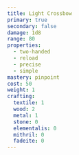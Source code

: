 ```yaml
---
title: Light Crossbow
primary: true
secondary: false
damage: 1d8
range: 80
properties:
  - two-handed
  - reload
  - precise
  - simple
mastery: pinpoint
cost: 50
weight: 1
crafting:
  textile: 1
  wood: 2
  metal: 1
  stone: 0
  elementalis: 0
  mithril: 0
  fadeite: 0
---
```

